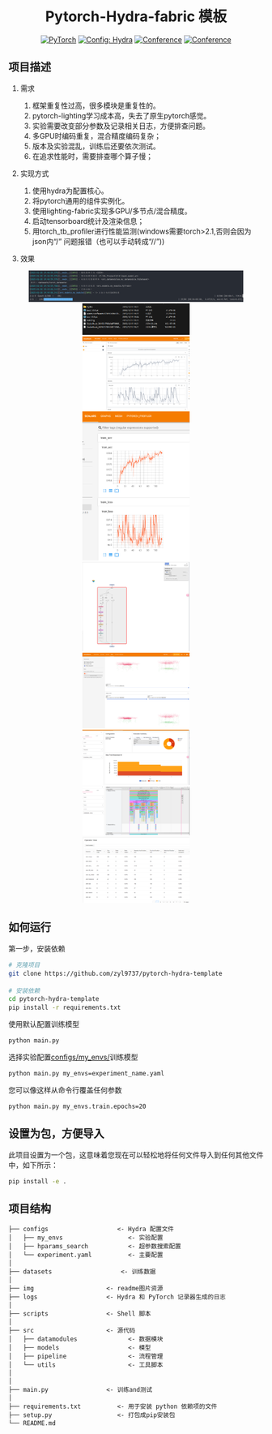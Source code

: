 
<div align="center">

# Pytorch-Hydra-fabric 模板 
<a href="https://pytorch.org/get-started/locally/"><img alt="PyTorch" src="https://img.shields.io/badge/PyTorch-ee4c2c?logo=pytorch&logoColor=white"></a>
<a href="https://hydra.cc/"><img alt="Config: Hydra" src="https://img.shields.io/badge/Config-Hydra-89b8cd"></a>
[![Conference](https://img.shields.io/badge/User-Sindre-orange)]()
[![Conference](https://img.shields.io/badge/Update-2023-blue)]()

</div>
 
## 项目描述
1. 需求
   1. 框架重复性过高，很多模块是重复性的。
   2. pytorch-lighting学习成本高，失去了原生pytorch感觉。
   3. 实验需要改变部分参数及记录相关日志，方便排查问题。
   4. 多GPU时编码重复，混合精度编码复杂；
   5. 版本及实验混乱，训练后还要依次测试。
   6. 在追求性能时，需要排查哪个算子慢；
2. 实现方式
   1. 使用hydra为配置核心。
   2. 将pytorch通用的组件实例化。
   3. 使用lighting-fabric实现多GPU/多节点/混合精度。
   4. 启动tensorboard统计及渲染信息；
   5. 用torch_tb_profiler进行性能监测(windows需要torch>2.1,否则会因为json内“/” 问题报错（也可以手动转成“//”))
   

3. 效果
<figure class="half" align="center">
<img src="img/img.png" width = "100%" height = "50%" >
<img src="img/img_0.png" width = "50%" height = "50%" >
<img src="img/img_1.png" width = "50%" height = "50%" >
<img src="img/img_2.png" width = "50%" height = "50%" >
<img src="img/img_3.png" width = "50%" height = "50%" >
<img src="img/img_4.png" width = "50%" height = "50%" >
<img src="img/img_5.png" width = "50%" height = "50%" >
<img src="img/img_6.png" width = "50%" height = "50%" >
<img src="img/img_7.png" width = "50%" height = "50%" >
</figure>


## 如何运行   
第一步，安装依赖  
```bash
# 克隆项目   
git clone https://github.com/zyl9737/pytorch-hydra-template

# 安装依赖   
cd pytorch-hydra-template
pip install -r requirements.txt
```

使用默认配置训练模型

```bash
python main.py
```

选择实验配置[configs/my_envs/](configs/my_envs/)训练模型 

```bash
python main.py my_envs=experiment_name.yaml
```

您可以像这样从命令行覆盖任何参数

```bash
python main.py my_envs.train.epochs=20
```


## 设置为包，方便导入
此项目设置为一个包，这意味着您现在可以轻松地将任何文件导入到任何其他文件中，如下所示：
```bash
pip install -e .
```


## 项目结构

```
├── configs                   <- Hydra 配置文件
│   ├── my_envs                  <- 实验配置
│   ├── hparams_search           <- 超参数搜索配置
│   └── experiment.yaml          <- 主要配置
│
├── datasets                   <- 训练数据
│
├── img                    <- readme图片资源
├── logs                   <- Hydra 和 PyTorch 记录器生成的日志
│
├── scripts                <- Shell 脚本
│
├── src                    <- 源代码
│   ├── datamodules              <- 数据模块
│   ├── models                   <- 模型
│   ├── pipeline                 <- 流程管理
│   └── utils                    <- 工具脚本
│
│
├── main.py                <- 训练and测试
│
├── requirements.txt          <- 用于安装 python 依赖项的文件
├── setup.py                  <- 打包成pip安装包
└── README.md
```

<br>

